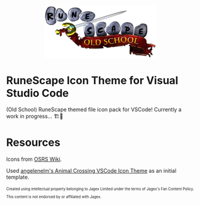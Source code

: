 <p align="center">
  <img src="assets/osrs-logo.png" width="300">
</p>

# RuneScape Icon Theme for Visual Studio Code

(Old School) RuneScape themed file icon pack for VSCode! Currently a work in progress... 🏗🚧

# Resources

Icons from [OSRS Wiki](https://oldschool.runescape.wiki/).

Used [angelenelm's Animal Crossing VSCode Icon Theme](https://github.com/angelenelm/Animal-Crossing-VSCode-Icon-Theme) as an initial template.

<sub><sup>Created using intellectual property belonging to Jagex Limited under the terms of Jagex's Fan Content Policy. This content is not endorsed by or affiliated with Jagex.</sup></sub>
